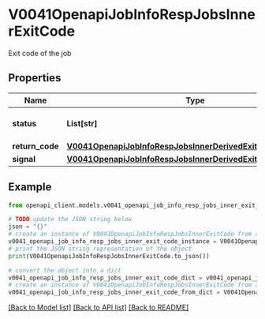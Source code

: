 # V0041OpenapiJobInfoRespJobsInnerExitCode

Exit code of the job

## Properties

Name | Type | Description | Notes
------------ | ------------- | ------------- | -------------
**status** | **List[str]** | Status given by return code | [optional] 
**return_code** | [**V0041OpenapiJobInfoRespJobsInnerDerivedExitCodeReturnCode**](V0041OpenapiJobInfoRespJobsInnerDerivedExitCodeReturnCode.md) |  | [optional] 
**signal** | [**V0041OpenapiJobInfoRespJobsInnerDerivedExitCodeSignal**](V0041OpenapiJobInfoRespJobsInnerDerivedExitCodeSignal.md) |  | [optional] 

## Example

```python
from openapi_client.models.v0041_openapi_job_info_resp_jobs_inner_exit_code import V0041OpenapiJobInfoRespJobsInnerExitCode

# TODO update the JSON string below
json = "{}"
# create an instance of V0041OpenapiJobInfoRespJobsInnerExitCode from a JSON string
v0041_openapi_job_info_resp_jobs_inner_exit_code_instance = V0041OpenapiJobInfoRespJobsInnerExitCode.from_json(json)
# print the JSON string representation of the object
print(V0041OpenapiJobInfoRespJobsInnerExitCode.to_json())

# convert the object into a dict
v0041_openapi_job_info_resp_jobs_inner_exit_code_dict = v0041_openapi_job_info_resp_jobs_inner_exit_code_instance.to_dict()
# create an instance of V0041OpenapiJobInfoRespJobsInnerExitCode from a dict
v0041_openapi_job_info_resp_jobs_inner_exit_code_from_dict = V0041OpenapiJobInfoRespJobsInnerExitCode.from_dict(v0041_openapi_job_info_resp_jobs_inner_exit_code_dict)
```
[[Back to Model list]](../README.md#documentation-for-models) [[Back to API list]](../README.md#documentation-for-api-endpoints) [[Back to README]](../README.md)



